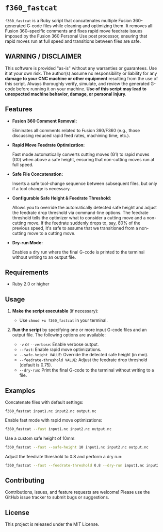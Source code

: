 # `f360_fastcat`

`f360_fastcat` is a Ruby script that concatenates multiple Fusion 360-generated G-code files while cleaning and optimizing them. It removes all Fusion 360–specific comments and fixes rapid move feedrate issues imposed by the Fusion 360 Personal Use post processor, ensuring that rapid moves run at full speed and transitions between files are safe.

## WARNING / DISCLAIMER

This software is provided "as-is" without any warranties or guarantees. Use it at your own risk. The author(s) assume no responsibility or liability for any **damage to your CNC machine or other equipment** resulting from the use of this script. Always thoroughly verify, simulate, and review the generated G-code before running it on your machine. **Use of this script may lead to unexpected machine behavior, damage, or personal injury.**

## Features

- **Fusion 360 Comment Removal:**
  
  Eliminates all comments related to Fusion 360/F360 (e.g., those discussing reduced rapid feed rates, machining time, etc.).
  
- **Rapid Move Feedrate Optimization:**
  
  Fast mode automatically converts cutting moves (G1) to rapid moves (G0) when above a safe height, ensuring that non-cutting moves run at full speed.
  
- **Safe File Concatenation:**
  
  Inserts a safe tool-change sequence between subsequent files, but only if a tool change is necessary.
  
- **Configurable Safe Height & Feedrate Threshold:**
  
  Allows you to override the automatically detected safe height and adjust the feedrate drop threshold via command-line options. The feedrate threshold tells the optimizer what to consider a cutting move and a non-cutting move. If the feedrate suddenly drops to, say, 80% of the previous speed, it's safe to assume that we transitioned from a non-cutting move to a cutting move.
  
- **Dry-run Mode:**
  
  Enables a dry run where the final G-code is printed to the terminal without writing to an output file.

## Requirements

- Ruby 2.0 or higher

## Usage

1. **Make the script executable** (if necessary):

   - Use `chmod +x f360_fastcat` in your terminal.

2. **Run the script** by specifying one or more input G-code files and an output file. The following options are available:

   - `-v` or `--verbose`: Enable verbose output.
   - `--fast`: Enable rapid move optimizations.
   - `--safe-height VALUE`: Override the detected safe height (in mm).
   - `--feedrate-threshold VALUE`: Adjust the feedrate drop threshold (default is 0.75).
   - `--dry-run`: Print the final G-code to the terminal without writing to a file.

## Examples
   Concatenate files with default settings:

    f360_fastcat input1.nc input2.nc output.nc

   Enable fast mode with rapid move optimizations:

   ```bash
   f360_fastcat --fast input1.nc input2.nc output.nc
   ```

   Use a custom safe height of 10mm:

   ```bash
   f360_fastcat --fast --safe-height 10 input1.nc input2.nc output.nc
   ```

   Adjust the feedrate threshold to 0.8 and perform a dry run:

   ```bash
   f360_fastcat --fast --feedrate-threshold 0.8 --dry-run input1.nc input2.nc output.nc
   ```

## Contributing

Contributions, issues, and feature requests are welcome! Please use the GitHub issue tracker to submit bugs or suggestions.

## License

This project is released under the MIT License.



